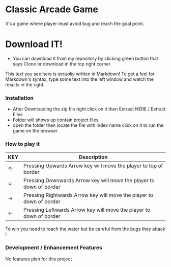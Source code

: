 # Classic Arcade Game


It's a game where player must avoid bug and reach the goal point.



# Download IT!

  - You can download it from my repository by clicking green button that says Clone or download  in the top right corner



This text you see here is *actually* written in Markdown! To get a feel for Markdown's syntax, type some text into the left window and watch the results in the right.

### Installation

  - After Downloading the zip file right click on it then Extract HERE / Extract Files
  - Folder will shows up contain project files
  - open the folder then locate the file with index name click on it to run the game on the browser

### How to play it
| KEY | Description |
| --- | --- |
| ↑ | Pressing Upwards Arrow key will move the player to top of border |
| ↓ | Pressing Downwards Arrow key will move the player to down of border |
| → | Pressing Rightwards Arrow key will move the player to down of border|
| ← | Pressing Leftwards Arrow key will move the player to down of border |

To win you need to reach the water but be careful from the bugs they attack !

### Development / Enhancement Features
No features plan for this project
